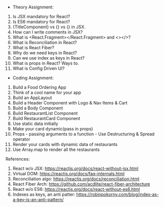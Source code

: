 * Theory Assignment:
1) Is JSX mandatory for React?
2) Is ES6 mandatory for React?
3) {TitleComponent} vs {<TitleComponent/>} vs {<TitleComponent></TitleComponent>} in JSX.
4) How can I write comments in JSX?
5) What is <React.Fragment></React.Fragment> and <></>?
6) What is Reconciliation in React?
7) What is React Fiber?
8) Why do we need keys in React?
9) Can we use index as keys in React?
10) What is props in React? Ways to.
11) What is Config Driven UI?


* Coding Assignment:
1) Build a Food Ordering App
2) Think of a cool name for your app
3) Build an AppLayout
4) Build a Header Component with Logo & Nav Items & Cart
5) Build a Body Component
6) Build RestaurantList Component
7) Build RestaurantCard Component
8) Use static data initially
9) Make your card dynamic(pass in props)
10) Props - passing arguments to a function - Use Destructuring & Spread operator
11) Render your cards with dynamic data of restaurants
12) Use Array.map to render all the restaurants

References:
1) React w/o JSX: https://reactjs.org/docs/react-without-jsx.html
2) Virtual DOM: https://reactjs.org/docs/faq-internals.html
3) Reconciliation algo: https://reactjs.org/docs/reconciliation.html
4) React Fiber Arch: https://github.com/acdlite/react-fiber-architecture
5) React w/o ES6: https://reactjs.org/docs/react-without-es6.html
6) Indexes as keys, an anti patter: https://robinpokorny.com/blog/index-as-a-key-is-an-anti-pattern/